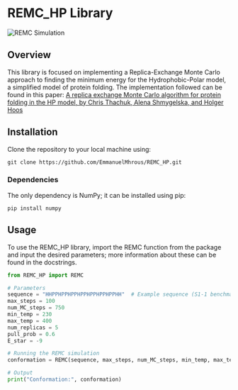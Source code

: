# REMC_HP Library
![REMC Simulation](REMC_visualization.gif)
## Overview
This library is focused on implementing a Replica-Exchange Monte Carlo approach to finding the minimum energy for the Hydrophobic-Polar model, a simplified model of protein folding. The implementation followed can be found in this paper:
[A replica exchange Monte Carlo algorithm for protein folding in the HP model, by Chris Thachuk, Alena Shmygelska, and Holger Hoos](https://bmcbioinformatics.biomedcentral.com/articles/10.1186/1471-2105-8-342)

## Installation
Clone the repository to your local machine using:
```
git clone https://github.com/EmmanuelMhrous/REMC_HP.git
```

### Dependencies
The only dependency is NumPy; it can be installed using pip:
```
pip install numpy
```

## Usage
To use the REMC_HP library, import the REMC function from the package and input the desired parameters; more information about these can be found in the docstrings.

```python
from REMC_HP import REMC

# Parameters
sequence = "HHPPHPPHPPHPPHPPHPPHPPHH"  # Example sequence (S1-1 benchmark in paper)
max_steps = 100
num_MC_steps = 750
min_temp = 230
max_temp = 400
num_replicas = 5
pull_prob = 0.6
E_star = -9

# Running the REMC simulation
conformation = REMC(sequence, max_steps, num_MC_steps, min_temp, max_temp, num_replicas, pull_prob, E_star=E_star)

# Output
print("Conformation:", conformation)
```

